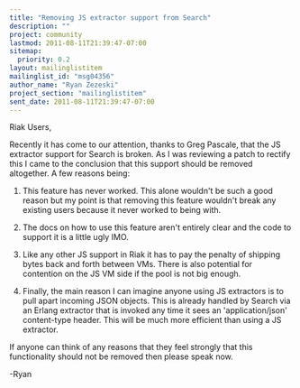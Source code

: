 ```yaml
---
title: "Removing JS extractor support from Search"
description: ""
project: community
lastmod: 2011-08-11T21:39:47-07:00
sitemap:
  priority: 0.2
layout: mailinglistitem
mailinglist_id: "msg04356"
author_name: "Ryan Zezeski"
project_section: "mailinglistitem"
sent_date: 2011-08-11T21:39:47-07:00
---
```



Riak Users,

Recently it has come to our attention, thanks to Greg Pascale, that the JS
extractor support for Search is broken. As I was reviewing a patch to
rectify this I came to the conclusion that this support should be removed
altogether. A few reasons being:

1. This feature has never worked. This alone wouldn't be such a good reason
but my point is that removing this feature wouldn't break any existing users
because it never worked to being with.

2. The docs on how to use this feature aren't entirely clear and the code to
support it is a little ugly IMO.

3. Like any other JS support in Riak it has to pay the penalty of shipping
bytes back and forth between VMs. There is also potential for contention on
the JS VM side if the pool is not big enough.

4. Finally, the main reason I can imagine anyone using JS extractors is to
pull apart incoming JSON objects. This is already handled by Search via an
Erlang extractor that is invoked any time it sees an 'application/json'
content-type header. This will be much more efficient than using a JS
extractor.

If anyone can think of any reasons that they feel strongly that this
functionality should not be removed then please speak now.

-Ryan
